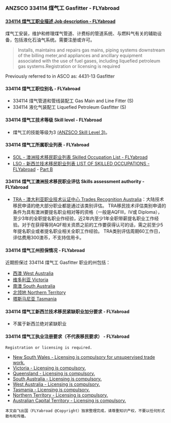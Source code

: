 ### ANZSCO 334114 煤气工 Gasfitter - FLYabroad ###

####  [334114 煤气工职业描述 Job description - FLYabroad](http://www.flyabroadvisa.com/anzsco/3341.html#334114)

煤气工安装，维护和修理煤气管道、计费标的管道系统、与燃料气有关的辅助设备，包括液化石油气系统。需要注册或许可。

> Installs, maintains and repairs gas mains, piping systems downstream of the billing meter,and appliances and ancillary equipment associated with the use of fuel gases, including liquefied petroleum gas systems.Registration or licensing is required 

Previously referred to in ASCO as:
4431-13 Gasfitter

#### 334114 煤气工职位别名 - FLYabroad
 
- 334114	 煤气管道和管线装配工 Gas Main and Line Fitter (S)
- 334114 液化气装配工 Liquefied Petroleum Gasfitter (S)

#### 334114 煤气工技术等级 Skill level - FLYabroad

- 煤气工的技能等级为3 [(ANZSCO Skill Level 3)](http://www.flyabroadvisa.com/anzsco/)。

#### 334114 煤气工所属职业列表 - FLYabroad

- [SOL - 澳洲技术移民职业列表 Skilled Occupation List - FLYabroad](http://www.flyabroadvisa.com/sol/)
- [LSO - 新西兰技术移民职业列表 LIST OF SKILLED OCCUPATIONS - FLYabroad](http://nz.flyabroadvisa.com/lso/) - [Part B](partb)

#### 334114 煤气工澳洲技术移民职业评估 Skills assessment authority - FLYabroad

- [TRA - 澳大利亚职业技术认证中心 Trades Recognition Australia](http://www.flyabroadvisa.com/ass/tra.html)：大陆技术移民申请的绝大部分职业都是通过该类别评估。
TRA移民技术评估类别申请的条件为具有澳洲要提名职业相对等的资格（一般是AQFIII，IV或 Diploma），至少3年的全职提名职业作经验，近2年内至少1年全职带薪提名职业工作经验。对于在获得等同AQF相关资质之前的工作要获得认可的话，需之前至少5年提名职业或者提名职业相关全职工作经验。
TRA类别评估周期60工作日，评估费用300澳币，不支持信用卡。

#### 334114 煤气工州担保情况 - FLYabroad

近期担保过 334114 煤气工 Gasfitter 职业的州包括：

- [西澳 West Australia](http://www.flyabroadvisa.com/zdb/wa.html)
- [维多利亚 Victoria](http://www.flyabroadvisa.com/zdb/vic.html)
- [南澳 South Australia](http://www.flyabroadvisa.com/zdb/sa.html)
- [北领地 Northern Territory](http://www.flyabroadvisa.com/zdb/nt.html)
- [塔斯马尼亚 Tasmania](http://www.flyabroadvisa.com/zdb/tas.html)

#### 334114 煤气工新西兰技术移民紧缺职业加分要求 - FLYabroad

- 不属于新西兰绝对紧缺职业

#### 334114 煤气工执业注册要求（不代表移民要求） - FLYabroad

    Registration or licensing is required.

- [New South Wales - Licensing is compulsory for unsupervised trade work.](http://www.fairtrading.nsw.gov.au/)
- [Victoria - Licensing is compulsory.](http://www.buildingcommission.com.au/)
- [Queensland - Licensing is compulsory.](http://www.qbcc.qld.gov.au/Pages/default.aspx)
- [South Australia - Licensing is compulsory.](http://www.ocba.sa.gov.au/)
- [West Australia - Licensing is compulsory.](http://www.finance.wa.gov.au/cms/indexAsp.aspx?id=13388)
- [Tasmania - Licensing is compulsory.](http://www.wst.tas.gov.au/contacts/plumbers_and_gasfitters_registration_board)
- [Northern Territory - Licensing is compulsory.](http://www.nt.gov.au/deet/worksafe/)
- [Australian Capital Territory - Licensing is compulsory.](http://www.actpla.act.gov.au/)
 
`本文由飞出国（FLYabroad @Copyright）独家整理完成，请尊重知识产权，不要以任何形式散布和传播。`
